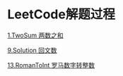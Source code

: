 

# LeetCode解题过程


  [1.TwoSum  两数之和](http://www.hyggex.xyz/articles/141)

  [9.Solution  回文数](http://www.hyggex.xyz/articles/140)

  [13.RomanToInt  罗马数字转整数](http://www.hyggex.xyz/articles/139)  

    
